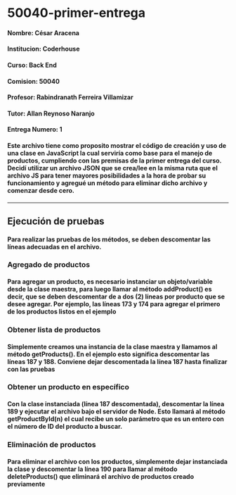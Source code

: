 # 50040-primer-entrega

#### Nombre: César Aracena

#### Institucion: Coderhouse

#### Curso: Back End

#### Comision: 50040

#### Profesor: Rabindranath Ferreira Villamizar

#### Tutor: Allan Reynoso Naranjo

#### Entrega Numero: 1

#### Este archivo tiene como proposito mostrar el código de creación y uso de una clase en JavaScript la cual serviría como base para el manejo de productos, cumpliendo con las premisas de la primer entrega del curso. Decidí utilizar un archivo JSON que se crea/lee en la misma ruta que el archivo JS para tener mayores posibilidades a la hora de probar su funcionamiento y agregué un método para eliminar dicho archivo y comenzar desde cero.

---

## Ejecución de pruebas

#### Para realizar las pruebas de los métodos, se deben descomentar las líneas adecuadas en el archivo.

### Agregado de productos

#### Para agregar un producto, es necesario instanciar un objeto/variable desde la clase maestra, para luego llamar al método addProduct() es decir, que se deben descomentar de a dos (2) líneas por producto que se desee agregar. Por ejemplo, las líneas 173 y 174 para agregar el primero de los productos listos en el ejemplo

### Obtener lista de productos

#### Simplemente creamos una instancia de la clase maestra y llamamos al método getProducts(). En el ejemplo esto significa descomentar las líneas 187 y 188. Conviene dejar descomentada la línea 187 hasta finalizar con las pruebas

### Obtener un producto en específico

#### Con la clase instanciada (línea 187 descomentada), descomentar la línea 189 y ejecutar el archivo bajo el servidor de Node. Esto llamará al método getProductById(n) el cual recibe un solo parámetro que es un entero con el número de ID del producto a buscar.

### Eliminación de productos

#### Para eliminar el archivo con los productos, simplemente dejar instanciada la clase y descomentar la línea 190 para llamar al método deleteProducts() que eliminará el archivo de productos creado previamente
